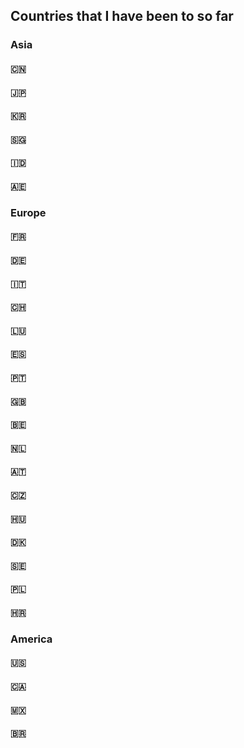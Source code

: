 ## Countries that I have been to so far

### Asia
#### 🇨🇳
#### 🇯🇵
#### 🇰🇷
#### 🇸🇬
#### 🇮🇩
#### 🇦🇪

### Europe
#### 🇫🇷
#### 🇩🇪
#### 🇮🇹
#### 🇨🇭
#### 🇱🇺
#### 🇪🇸
#### 🇵🇹
#### 🇬🇧
#### 🇧🇪
#### 🇳🇱
#### 🇦🇹
#### 🇨🇿
#### 🇭🇺
#### 🇩🇰
#### 🇸🇪
#### 🇵🇱
#### 🇭🇷

### America
#### 🇺🇸
#### 🇨🇦
#### 🇲🇽
#### 🇧🇷

